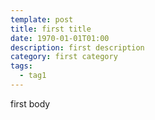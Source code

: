 ```yaml
---
template: post
title: first title
date: 1970-01-01T01:00
description: first description
category: first category
tags:
  - tag1
---
```

first body
